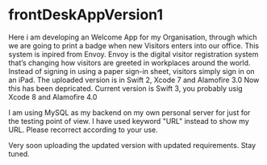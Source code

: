 
# frontDeskAppVersion1
Here i am developing an Welcome App for my Organisation, through which we are going to print a badge when new Visitors enters into our office. This system is inpired from Envoy. Envoy is the digital visitor registration system that’s changing how visitors are greeted in workplaces around the world. Instead of signing in using a paper sign-in sheet, visitors simply sign in on an iPad. 
The uploaded version is in Swift 2, Xcode 7 and Alamofire 3.0 
Now this has been depricated.
Current version is Swift 3, you probably usig Xcode 8 and Alamofire 4.0

I am using MySQL as my backend on my own personal server for just for the testing point of view.
I have used keyword "URL" instead to show my URL. Please recorrect according to your use.

Very soon uploading the updated version with updated requirements.
Stay tuned.

